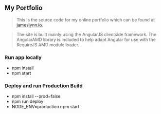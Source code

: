 ## My Portfolio

>This is the source code for my online portfolio which can be found at [jameslynn.io](http://jameslynn.io/).

>The site is built mainly using the AngularJS clientside framework. 
 The AngularAMD library is included to help adapt Angular for use with the RequireJS AMD module loader.
 
### Run app locally
  * npm install
  * npm start

### Deploy and run Production Build

  * npm install --prod=false
  * npm run deploy
  * NODE_ENV=production npm start
